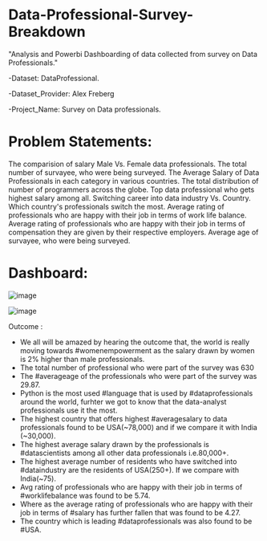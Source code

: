 # Data-Professional-Survey-Breakdown


"Analysis and Powerbi Dashboarding of data collected from survey on Data Professionals."

-Dataset: DataProfessional.

-Dataset_Provider: Alex Freberg

-Project_Name: Survey on Data professionals.

# Problem Statements:
The comparision of salary Male Vs. Female data professionals.
The total number of survayee, who were being surveyed.
The Average Salary of Data Professionals in each category in various countries.
The total distribution of number of programmers across the globe.
Top data professional who gets highest salary among all.
Switching career into data industry Vs. Country.
Which country's professionals switch the most.
Average rating of professionals who are happy with their job in terms of work life balance.
Average rating of professionals who are happy with their job in terms of compensation they are given by their respective employers.
Average age of survayee, who were being surveyed.

# Dashboard:

![image](https://github.com/Mansisarda1999/Data-Professional-Survey-Breakdown/assets/60294261/e5788347-34d6-42bc-b836-c63f99b38a8e)

![image](https://github.com/Mansisarda1999/Data-Professional-Survey-Breakdown/assets/60294261/c3e1f02b-8d26-4a3d-970c-4ce420482940)


Outcome :
* We all will be amazed by hearing the outcome that, the world is really moving towards #womenempowerment as the salary drawn by women is 2% higher than male professionals.
* The total number of professional who were part of the survey was 630
* The #averageage of the professionals who were part of the survey was 29.87.
* Python is the most used #language that is used by #dataprofessionals around the world, furhter we got to know that the data-analyst professionals use it the most.
* The highest country that offers highest #averagesalary to data professionals found to be USA(~78,000) and if we compare it with India (~30,000).
* The highest average salary drawn by the professionals is #datascientists among all other data professionals i.e.80,000+.
* The highest average number of residents who have switched into #dataindustry are the residents of USA(250+). If we compare with India(~75).
* Avg rating of professionals who are happy with their job in terms of #worklifebalance was found to be 5.74.
* Where as the average rating of professionals who are happy with their job in terms of #salary has further fallen that was found to be 4.27.
* The country which is leading #dataprofessionals was also found to be #USA.
